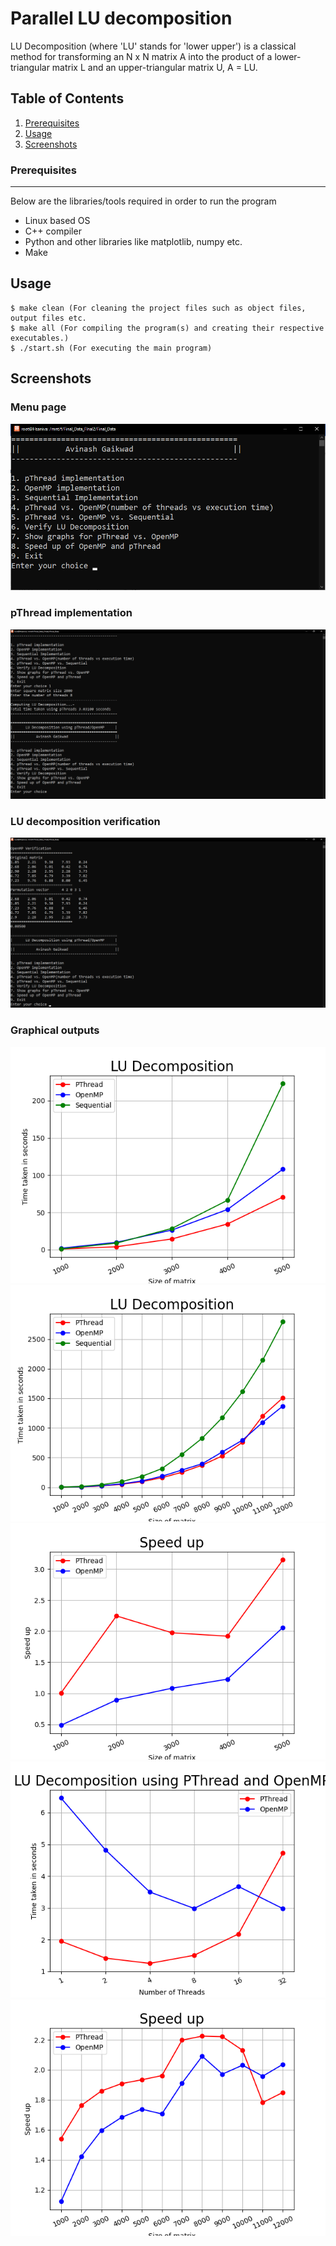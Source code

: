# Parallel LU decomposition
LU Decomposition (where 'LU' stands for 'lower upper') is a classical method for transforming an N x N matrix A into the product of a lower-triangular matrix L and an upper-triangular matrix U, A = LU.

## Table of Contents
1. [Prerequisites](#prerequisites)
2. [Usage](#usage)
3. [Screenshots](#screenshots)

<a name="prerequisites"></a>
### Prerequisites
***
Below are the libraries/tools required in order to run the program
* Linux based OS
* C++ compiler
* Python and other libraries like matplotlib, numpy etc.
* Make

<a name="usage"></a>
## Usage
```
$ make clean (For cleaning the project files such as object files, output files etc.
$ make all (For compiling the program(s) and creating their respective executables.)
$ ./start.sh (For executing the main program)
```
<a name="screenshots"></a>
## Screenshots
### Menu page
![Main](./images/main.png)

### pThread implementation
![ss1](./images/execution1.png)

### LU decomposition verification
![ss2](./images/execution2.png)

### Graphical outputs
![ss3](./images/size_vs_time.png)
![ss4](./images/size_vs_time_speedup.png)
![ss5](./images/speedup.png)
![ss6](./images/thread_vs_time.png)
![ss7](./images/thread_vs_time_speedup.png)
